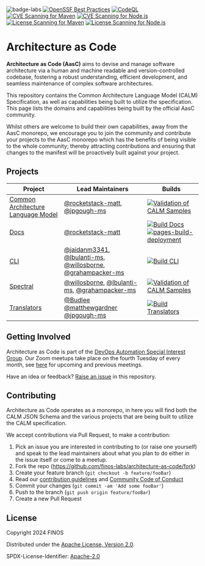 ![badge-labs](https://user-images.githubusercontent.com/327285/230928932-7c75f8ed-e57b-41db-9fb7-a292a13a1e58.svg)
[![OpenSSF Best Practices](https://www.bestpractices.dev/projects/8821/badge)](https://www.bestpractices.dev/projects/8821)
[![CodeQL](https://github.com/finos-labs/architecture-as-code/actions/workflows/github-code-scanning/codeql/badge.svg)](https://github.com/finos-labs/architecture-as-code/actions/workflows/github-code-scanning/codeql)
[![CVE Scanning for Maven](https://github.com/finos-labs/architecture-as-code/actions/workflows/cve-scanning-maven.yml/badge.svg)](https://github.com/finos-labs/architecture-as-code/actions/workflows/cve-scanning-maven.yml)
[![CVE Scanning for Node.js](https://github.com/finos-labs/architecture-as-code/actions/workflows/cve-scanning-node.yml/badge.svg)](https://github.com/finos-labs/architecture-as-code/actions/workflows/cve-scanning-node.yml)
[![License Scanning for Maven](https://github.com/finos-labs/architecture-as-code/actions/workflows/license-scanning-maven.yml/badge.svg)](https://github.com/finos-labs/architecture-as-code/actions/workflows/license-scanning-maven.yml)
[![License Scanning for Node.js](https://github.com/finos-labs/architecture-as-code/actions/workflows/license-scanning-node.yml/badge.svg)](https://github.com/finos-labs/architecture-as-code/actions/workflows/license-scanning-node.yml)

# Architecture as Code

**Architecture as Code (AasC)** aims to devise and manage software architecture via a human and machine readable and
version-controlled
codebase, fostering a robust understanding, efficient development, and seamless maintenance of complex software
architectures.

This repository contains the Common Architecture Language Model (CALM) Specification, as well as capabilities being
built to utilize the
specification. This page lists the domains and capabilities being built by the official AasC community.

Whilst others are welcome to build their own capabilities, away from the AasC monorepo, we encourage you to join the
community and contribute your projects to the AasC monorepo which has the benefits of being visible to the whole
community; thereby attracting contributions and ensuring that changes to the manifest will be proactively built against
your project.

## Projects

| Project                                      | Lead Maintainers                                                                                                                                                                                      | Builds                                                                                                                                                                                                                                                                                                                                                                                                                                            |
|----------------------------------------------|-------------------------------------------------------------------------------------------------------------------------------------------------------------------------------------------------------|---------------------------------------------------------------------------------------------------------------------------------------------------------------------------------------------------------------------------------------------------------------------------------------------------------------------------------------------------------------------------------------------------------------------------------------------------|
| [Common Architecture Language Model](./calm) | [@rocketstack-matt](https://github.com/rocketstack-matt), [@jpgough-ms](https://github.com/jpgough-ms)                                                                                                | [![Validation of CALM Samples](https://github.com/finos-labs/architecture-as-code/actions/workflows/spectral-validation.yml/badge.svg)](https://github.com/finos-labs/architecture-as-code/actions/workflows/spectral-validation.yml)                                                                                                                                                                                                             |
| [Docs](./docs)                               | [@rocketstack-matt](https://github.com/rocketstack-matt)                                                                                                                                              | [![Build Docs](https://github.com/finos-labs/architecture-as-code/actions/workflows/docs-deploy.yml/badge.svg)](https://github.com/finos-labs/architecture-as-code/actions/workflows/docs-deploy.yml) [![pages-build-deployment](https://github.com/finos-labs/architecture-as-code/actions/workflows/pages/pages-build-deployment/badge.svg)](https://github.com/finos-labs/architecture-as-code/actions/workflows/pages/pages-build-deployment) |
| [CLI](./cli)                                 | [@jaidanm3341](https://github.com/aidanm3341), [@lbulanti-ms](https://github.com/lbulanti-ms), [@willosborne](https://github.com/willosborne), [@grahampacker-ms](https://github.com/grahampacker-ms) | [![Build CLI](https://github.com/finos-labs/architecture-as-code/actions/workflows/cli-tests.yml/badge.svg)](https://github.com/finos-labs/architecture-as-code/actions/workflows/cli-tests.yml)                                                                                                                                                                                                                                                  |
| [Spectral](./spectral)                       | [@willosborne](https://github.com/willosborne), [@lbulanti-ms](https://github.com/lbulanti-ms), [@grahampacker-ms](https://github.com/grahampacker-ms)                                                | [![Validation of CALM Samples](https://github.com/finos-labs/architecture-as-code/actions/workflows/spectral-validation.yml/badge.svg)](https://github.com/finos-labs/architecture-as-code/actions/workflows/spectral-validation.yml)                                                                                                                                                                                                             |
| [Translators](./translator)                  | [@Budlee](https://github.com/Budlee) [@matthewgardner](https://github.com/matthewgardner) [@jpgough-ms](https://github.com/jpgough-ms)                                                                | [![Build Translators](https://github.com/finos-labs/architecture-as-code/actions/workflows/translator.yml/badge.svg)](https://github.com/finos-labs/architecture-as-code/actions/workflows/translator.yml)                                                                                                                                                                                                                                        |

## Getting Involved

Architecture as Code is part of
the [DevOps Automation Special Interest Group](https://devops.finos.org/docs/working-groups/aasc/). Our Zoom meetups
take place on the fourth Tuesday of every month,
see [here](https://github.com/finos/devops-automation/issues?q=label%3Ameeting+label%3Aarchitecture-as-code+) for
upcoming and previous meetings.

Have an idea or feedback? [Raise an issue](https://github.com/finos-labs/architecture-as-code/issues/new/choose) in this
repository.

## Contributing

Architecture as Code operates as a monorepo, in here you will find both the CALM JSON Schema and the various projects
that are being built to utilize the CALM specification.

We accept contributions via Pull Request, to make a contribution:

1. Pick an issue you are interested in contributing to (or raise one yourself) and speak to the lead maintainers about
   what you plan to do either in the issue itself or come to a meetup.
2. Fork the repo (<https://github.com/finos-labs/architecture-as-code/fork>)
3. Create your feature branch (`git checkout -b feature/fooBar`)
4. Read our [contribution guidelines](.github/CONTRIBUTING.md)
   and [Community Code of Conduct](https://www.finos.org/code-of-conduct)
5. Commit your changes (`git commit -am 'Add some fooBar'`)
6. Push to the branch (`git push origin feature/fooBar`)
7. Create a new Pull Request

## License

Copyright 2024 FINOS

Distributed under the [Apache License, Version 2.0](http://www.apache.org/licenses/LICENSE-2.0).

SPDX-License-Identifier: [Apache-2.0](https://spdx.org/licenses/Apache-2.0)
